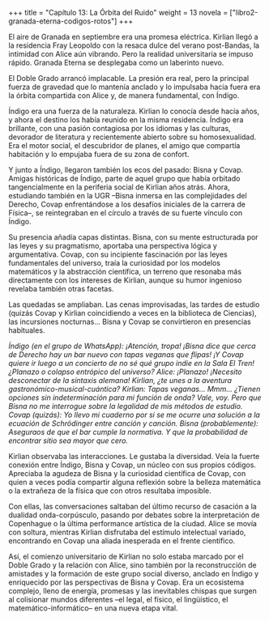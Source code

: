 +++
title = "Capítulo 13: La Órbita del Ruido"
weight = 13
novela = ["libro2-granada-eterna-codigos-rotos"]
+++

El aire de Granada en septiembre era una promesa eléctrica. Kirlian llegó a la residencia Fray Leopoldo con la resaca dulce del verano post-Bandas, la intimidad con Alice aún vibrando. Pero la realidad universitaria se impuso rápido. Granada Eterna se desplegaba como un laberinto nuevo.

El Doble Grado arrancó implacable. La presión era real, pero la principal fuerza de gravedad que lo mantenía anclado y lo impulsaba hacia fuera era la órbita compartida con Alice y, de manera fundamental, con Índigo.

Índigo era una fuerza de la naturaleza. Kirlian lo conocía desde hacía años, y ahora el destino los había reunido en la misma residencia. Índigo era brillante, con una pasión contagiosa por los idiomas y las culturas, devorador de literatura y recientemente abierto sobre su homosexualidad. Era el motor social, el descubridor de planes, el amigo que compartía habitación y lo empujaba fuera de su zona de confort.

Y junto a Índigo, llegaron también los ecos del pasado: Bisna y Covap. Amigas históricas de Índigo, parte de aquel grupo que había orbitado tangencialmente en la periferia social de Kirlian años atrás. Ahora, estudiando también en la UGR –Bisna inmersa en las complejidades del Derecho, Covap enfrentándose a los desafíos iniciales de la carrera de Física–, se reintegraban en el círculo a través de su fuerte vínculo con Índigo.

Su presencia añadía capas distintas. Bisna, con su mente estructurada por las leyes y su pragmatismo, aportaba una perspectiva lógica y argumentativa. Covap, con su incipiente fascinación por las leyes fundamentales del universo, traía la curiosidad por los modelos matemáticos y la abstracción científica, un terreno que resonaba más directamente con los intereses de Kirlian, aunque su humor ingenioso revelaba también otras facetas.

Las quedadas se ampliaban. Las cenas improvisadas, las tardes de estudio (quizás Covap y Kirlian coincidiendo a veces en la biblioteca de Ciencias), las incursiones nocturnas... Bisna y Covap se convirtieron en presencias habituales.

*Índigo (en el grupo de WhatsApp): ¡Atención, tropa! ¡Bisna dice que cerca de Derecho hay un bar nuevo con tapas veganas que flipas! ¡Y Covap quiere ir luego a un concierto de no sé qué grupo indie en la Sala El Tren! ¿Planazo o colapso entrópico del universo?*
*Alice: ¡Planazo! ¡Necesito desconectar de la sintaxis alemana! Kirlian, ¿te unes a la aventura gastronómico-musical-cuántica?*
*Kirlian: Tapas veganas... Mmm... ¿Tienen opciones sin indeterminación para mi función de onda? Vale, voy. Pero que Bisna no me interrogue sobre la legalidad de mis métodos de estudio.*
*Covap (quizás): Yo llevo mi cuaderno por si se me ocurre una solución a la ecuación de Schrödinger entre canción y canción.*
*Bisna (probablemente): Aseguraos de que el bar cumple la normativa. Y que la probabilidad de encontrar sitio sea mayor que cero.*

Kirlian observaba las interacciones. Le gustaba la diversidad. Veía la fuerte conexión entre Índigo, Bisna y Covap, un núcleo con sus propios códigos. Apreciaba la agudeza de Bisna y la curiosidad científica de Covap, con quien a veces podía compartir alguna reflexión sobre la belleza matemática o la extrañeza de la física que con otros resultaba imposible.

Con ellas, las conversaciones saltaban del último recurso de casación a la dualidad onda-corpúsculo, pasando por debates sobre la interpretación de Copenhague o la última performance artística de la ciudad. Alice se movía con soltura, mientras Kirlian disfrutaba del estímulo intelectual variado, encontrando en Covap una aliada inesperada en el frente científico.

Así, el comienzo universitario de Kirlian no solo estaba marcado por el Doble Grado y la relación con Alice, sino también por la reconstrucción de amistades y la formación de este grupo social diverso, anclado en Índigo y enriquecido por las perspectivas de Bisna y Covap. Era un ecosistema complejo, lleno de energía, promesas y las inevitables chispas que surgen al colisionar mundos diferentes –el legal, el físico, el lingüístico, el matemático-informático– en una nueva etapa vital.